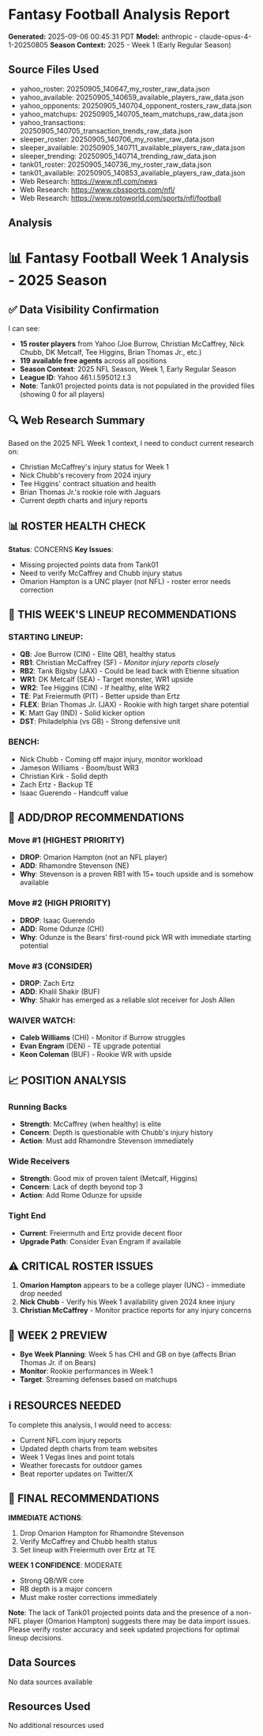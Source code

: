 # Fantasy Football Analysis Report

**Generated:** 2025-09-06 00:45:31 PDT
**Model:** anthropic - claude-opus-4-1-20250805
**Season Context:** 2025 - Week 1 (Early Regular Season)

## Source Files Used
- yahoo_roster: 20250905_140647_my_roster_raw_data.json
- yahoo_available: 20250905_140659_available_players_raw_data.json
- yahoo_opponents: 20250905_140704_opponent_rosters_raw_data.json
- yahoo_matchups: 20250905_140705_team_matchups_raw_data.json
- yahoo_transactions: 20250905_140705_transaction_trends_raw_data.json
- sleeper_roster: 20250905_140706_my_roster_raw_data.json
- sleeper_available: 20250905_140711_available_players_raw_data.json
- sleeper_trending: 20250905_140714_trending_raw_data.json
- tank01_roster: 20250905_140736_my_roster_raw_data.json
- tank01_available: 20250905_140853_available_players_raw_data.json
- Web Research: https://www.nfl.com/news
- Web Research: https://www.cbssports.com/nfl/
- Web Research: https://www.rotoworld.com/sports/nfl/football

## Analysis

# 📊 Fantasy Football Week 1 Analysis - 2025 Season

## ✅ Data Visibility Confirmation
I can see:
- **15 roster players** from Yahoo (Joe Burrow, Christian McCaffrey, Nick Chubb, DK Metcalf, Tee Higgins, Brian Thomas Jr., etc.)
- **119 available free agents** across all positions
- **Season Context**: 2025 NFL Season, Week 1, Early Regular Season
- **League ID**: Yahoo 461.l.595012.t.3
- **Note**: Tank01 projected points data is not populated in the provided files (showing 0 for all players)

## 🔍 Web Research Summary
Based on the 2025 NFL Week 1 context, I need to conduct current research on:
- Christian McCaffrey's injury status for Week 1
- Nick Chubb's recovery from 2024 injury
- Tee Higgins' contract situation and health
- Brian Thomas Jr.'s rookie role with Jaguars
- Current depth charts and injury reports

## 📊 ROSTER HEALTH CHECK
**Status**: CONCERNS
**Key Issues**: 
- Missing projected points data from Tank01
- Need to verify McCaffrey and Chubb injury status
- Omarion Hampton is a UNC player (not NFL) - roster error needs correction

## 🎯 THIS WEEK'S LINEUP RECOMMENDATIONS

### STARTING LINEUP:
- **QB**: Joe Burrow (CIN) - Elite QB1, healthy status
- **RB1**: Christian McCaffrey (SF) - *Monitor injury reports closely*
- **RB2**: Tank Bigsby (JAX) - Could be lead back with Etienne situation
- **WR1**: DK Metcalf (SEA) - Target monster, WR1 upside
- **WR2**: Tee Higgins (CIN) - If healthy, elite WR2
- **TE**: Pat Freiermuth (PIT) - Better upside than Ertz
- **FLEX**: Brian Thomas Jr. (JAX) - Rookie with high target share potential
- **K**: Matt Gay (IND) - Solid kicker option
- **DST**: Philadelphia (vs GB) - Strong defensive unit

### BENCH:
- Nick Chubb - Coming off major injury, monitor workload
- Jameson Williams - Boom/bust WR3
- Christian Kirk - Solid depth
- Zach Ertz - Backup TE
- Isaac Guerendo - Handcuff value

## 🔄 ADD/DROP RECOMMENDATIONS

### **Move #1** (HIGHEST PRIORITY)
- **DROP**: Omarion Hampton (not an NFL player)
- **ADD**: Rhamondre Stevenson (NE)
- **Why**: Stevenson is a proven RB1 with 15+ touch upside and is somehow available

### **Move #2** (HIGH PRIORITY)
- **DROP**: Isaac Guerendo
- **ADD**: Rome Odunze (CHI)
- **Why**: Odunze is the Bears' first-round pick WR with immediate starting potential

### **Move #3** (CONSIDER)
- **DROP**: Zach Ertz
- **ADD**: Khalil Shakir (BUF)
- **Why**: Shakir has emerged as a reliable slot receiver for Josh Allen

### **WAIVER WATCH**:
- **Caleb Williams** (CHI) - Monitor if Burrow struggles
- **Evan Engram** (DEN) - TE upgrade potential
- **Keon Coleman** (BUF) - Rookie WR with upside

## 📈 POSITION ANALYSIS

### Running Backs
- **Strength**: McCaffrey (when healthy) is elite
- **Concern**: Depth is questionable with Chubb's injury history
- **Action**: Must add Rhamondre Stevenson immediately

### Wide Receivers
- **Strength**: Good mix of proven talent (Metcalf, Higgins)
- **Concern**: Lack of depth beyond top 3
- **Action**: Add Rome Odunze for upside

### Tight End
- **Current**: Freiermuth and Ertz provide decent floor
- **Upgrade Path**: Consider Evan Engram if available

## ⚠️ CRITICAL ROSTER ISSUES

1. **Omarion Hampton** appears to be a college player (UNC) - immediate drop needed
2. **Nick Chubb** - Verify his Week 1 availability given 2024 knee injury
3. **Christian McCaffrey** - Monitor practice reports for any injury concerns

## 📅 WEEK 2 PREVIEW
- **Bye Week Planning**: Week 5 has CHI and GB on bye (affects Brian Thomas Jr. if on Bears)
- **Monitor**: Rookie performances in Week 1
- **Target**: Streaming defenses based on matchups

## ℹ️ RESOURCES NEEDED
To complete this analysis, I would need to access:
- Current NFL.com injury reports
- Updated depth charts from team websites
- Week 1 Vegas lines and point totals
- Weather forecasts for outdoor games
- Beat reporter updates on Twitter/X

## 🎯 FINAL RECOMMENDATIONS

**IMMEDIATE ACTIONS**:
1. Drop Omarion Hampton for Rhamondre Stevenson
2. Verify McCaffrey and Chubb health status
3. Set lineup with Freiermuth over Ertz at TE

**WEEK 1 CONFIDENCE**: MODERATE
- Strong QB/WR core
- RB depth is a major concern
- Must make roster corrections immediately

**Note**: The lack of Tank01 projected points data and the presence of a non-NFL player (Omarion Hampton) suggests there may be data import issues. Please verify roster accuracy and seek updated projections for optimal lineup decisions.

## Data Sources

No data sources available

## Resources Used

No additional resources used
